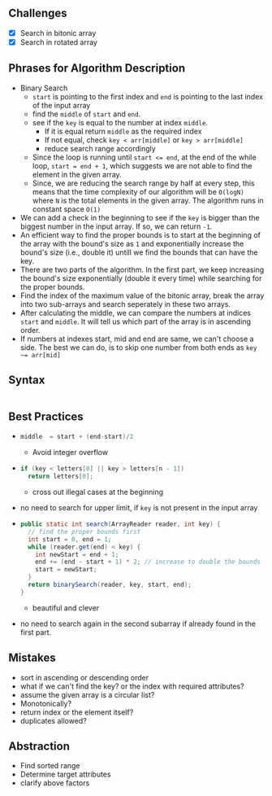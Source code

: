 ## Challenges

- [x] Search in bitonic array
- [x] Search in rotated array

## Phrases for Algorithm Description

- Binary Search
  - `start` is pointing to the first index and `end` is pointing to the last index of the input array
  - find the `middle` of `start` and `end`. 
  - see if the `key` is equal to the number at index `middle`. 
    - If it is equal return `middle` as the required index
    - If not equal, check `key < arr[middle]` or `key > arr[middle]`
    - reduce search range accordingly
  - Since the loop is running until `start <= end`, at the end of the while loop, `start = end + 1`, which suggests we are not able to find the element in the given array.
  - Since, we are reducing the search range by half at every step, this means that the time complexity of our algorithm will be `O(logN)` where `N` is the total elements in the given array. The algorithm runs in constant space `O(1)`
- We can add a check in the beginning to see if the `key` is bigger than the biggest number in the input array. If so, we can return `-1`.
- An efficient way to find the proper bounds is to start at the beginning of the array with the bound's size as `1` and exponentially increase the bound's size (i.e., double it) untill we find the bounds that can have the key.
- There are two parts of the algorithm. In the first part, we keep increasing the bound's size exponentially (double it every time) while searching for the proper bounds. 
- Find the index of the maximum value of the bitonic array, break the array into two sub-arrays and search seperately in these two arrays.
- After calculating the middle, we can compare the numbers at indices `start` and `middle`. It will tell us which part of the array is in ascending order.
- If numbers at indexes start, mid and end are same, we can't choose a side. The best we can do, is to skip one number from both ends as `key ~= arr[mid]`

## Syntax

```java

```

## Best Practices

- ```java
  middle  = start + (end-start)/2
  ```

  - Avoid integer overflow

- ```java
  if (key < letters[0] || key > letters[n - 1])
    return letters[0];
  ```

  - cross out illegal cases at the beginning

- no need to search for upper limit, if `key` is not present in the input array 

- ```java
  public static int search(ArrayReader reader, int key) {
    // find the proper bounds first
    int start = 0, end = 1;
    while (reader.get(end) < key) {
      int newStart = end + 1;
      end += (end - start + 1) * 2; // increase to double the bounds size
      start = newStart;
    }
    return binarySearch(reader, key, start, end);
  }
  ```

  - beautiful and clever

- no need to search again in the second subarray if already found in the first part.

## Mistakes

- sort in ascending or descending order
- what if we can't find the key? or the index with required attributes?
- assume the given array is a circular list?
- Monotonically?
- return index or the element itself?
- duplicates allowed?

## Abstraction

- Find sorted range
- Determine target attributes
- clarify above factors

